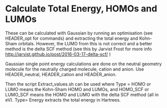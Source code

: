 # Calculate Total Energy, HOMOs and LUMOs

These can be calculated with Gaussian by running an optimisation (see HEADER_opt for commands) and extracting the total energy and Kohn-Sham orbitals. However, the LUMO from this is not correct and a better method is the delta SCF method (see this by Jarvist Frost for more info http://jarvist.github.io/post/2016-03-17-delta-scf/ )

Gaussian single point energy calculations are done on the neutral geometry molecule for the neutrally charged molecule, cation and anion. Use HEADER_neutral, HEADER_cation and HEADER_anion. 

Then the script Extract_values.sh can be used where Type = HOMO or LUMO means the Kohn-Sham HOMO and LUMOs, and HOMO_SCF or LUMO_SCF means the HOMO and LUMO with the delta SCF method (all in eV). Type= Energy extracts the total energy in Hartrees.





